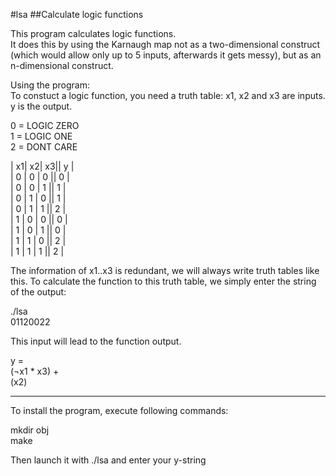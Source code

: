 #lsa
##Calculate logic functions

This program calculates logic functions.  
It does this by using the Karnaugh map not as a two-dimensional construct
(which would allow only up to 5 inputs, afterwards it gets messy), but as an
n-dimensional construct.

Using the program:  
To constuct a logic function, you need a truth table:
x1, x2 and x3 are inputs. y is the output.

0 = LOGIC ZERO  
1 = LOGIC ONE  
2 = DONT CARE  

| x1| x2| x3|| y |   
| 0 | 0 | 0 || 0 |  
| 0 | 0 | 1 || 1 |  
| 0 | 1 | 0 || 1 |  
| 0 | 1 | 1 || 2 |  
| 1 | 0 | 0 || 0 |  
| 1 | 0 | 1 || 0 |  
| 1 | 1 | 0 || 2 |  
| 1 | 1 | 1 || 2 |  

The information of x1..x3 is redundant, we will always write truth tables like this.
To calculate the function to this truth table, we simply enter the string of the output:

./lsa  
01120022

This input will lead to the function output.

y =  
(¬x1 * x3) +  
(x2)  


---

To install the program, execute following commands:

mkdir obj  
make  

Then launch it with ./lsa and enter your y-string

